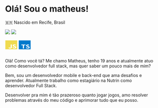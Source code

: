# Olá! Sou o matheus!

🇧🇷 Nascido em Recife, Brasil

<div>
  <img height="180em" src="https://github-readme-stats.vercel.app/api?username=matheus2-andrade&show_icons=true&theme=dark&show&include_all_commits=true&count_private=true"/>

  <img height="180em" src="https://github-readme-stats.vercel.app/api/top-langs/?username=matheus2-andrade&layout=compact&langs_count=7&theme=dark&show"/>
</div>

<div style="display: inline_block"><br>
  <img align="center" alt="Matheus-Js" height="30" width="40" src="https://raw.githubusercontent.com/devicons/devicon/master/icons/javascript/javascript-plain.svg">
  <img align="center" alt="Matheus-Ts" height="30" width="40" src="https://raw.githubusercontent.com/devicons/devicon/master/icons/typescript/typescript-plain.svg">
</div>

##

Olá! Como você tá?
Me chamo Matheus, tenho 19 anos e atualmente atuo como desenvolvedor full stack, mas quer saber um pouco mais de mim?

Bem, sou um desenvolvedor mobile e back-end que ama desafios e aprender. Atualmente trabalho como estagiário na Nutrin como desenvolvedor Full Stack.

Desenvolver pra mim é tão prazeroso quanto jogar jogos, amo resolver problemas através do meu código e aprimorar tudo que eu posso.
